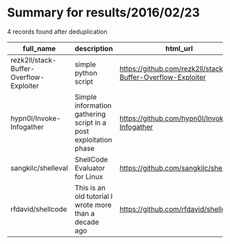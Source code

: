 
# Summary for results/2016/02/23
    
4 records found after deduplication

| full_name | description | html_url | matched_list | matched_count | pushed_at | size | stargazers_count | language | forks_count | vul_ids |
|-----------------------------------------|------------------------------------------------------------------|------------------------------------------------------------|----------------|-----------------|---------------------------|--------|--------------------|------------|---------------|-----------|
| rezk2ll/stack-Buffer-Overflow-Exploiter | simple python script | https://github.com/rezk2ll/stack-Buffer-Overflow-Exploiter | ['exploit'] | 1 | 2016-02-23 19:34:05+00:00 | 1 | 5 | Python | 4 | [] |
| hypn0l/Invoke-Infogather | Simple information gathering script in a post exploitation phase | https://github.com/hypn0l/Invoke-Infogather | ['exploit'] | 1 | 2016-02-23 08:42:47+00:00 | 2 | 0 | PowerShell | 1 | [] |
| sangkilc/shelleval | ShellCode Evaluator for Linux | https://github.com/sangkilc/shelleval | ['shellcode'] | 1 | 2016-02-23 15:38:26+00:00 | 9 | 2 | C | 5 | [] |
| rfdavid/shellcode | This is an old tutorial I wrote more than a decade ago | https://github.com/rfdavid/shellcode | ['shellcode'] | 1 | 2016-02-23 20:17:30+00:00 | 16 | 0 | Assembly | 0 | [] |
